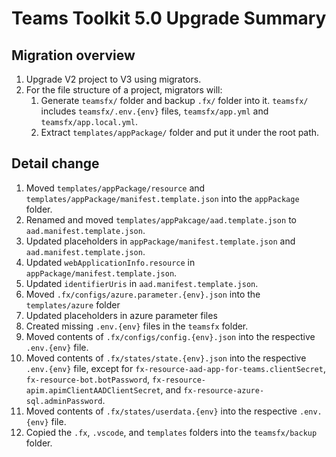 # Teams Toolkit 5.0 Upgrade Summary
## Migration overview

1. Upgrade V2 project to V3 using migrators. 
2. For the file structure of a project, migrators will:
    1. Generate `teamsfx/` folder and backup `.fx/` folder into it. `teamsfx/` includes `teamsfx/.env.{env}` files, `teamsfx/app.yml` and `teamsfx/app.local.yml`.
    2. Extract `templates/appPackage/` folder and put it under the root path.

## Detail change

1. Moved `templates/appPackage/resource` and `templates/appPackage/manifest.template.json` into the `appPackage` folder.
1. Renamed and moved `templates/appPakcage/aad.template.json` to `aad.manifest.template.json`.
1. Updated placeholders in `appPackage/manifest.template.json` and `aad.manifest.template.json`.
1. Updated `webApplicationInfo.resource` in `appPackage/manifest.template.json`.
1. Updated `identifierUris` in `aad.manifest.template.json`.
1. Moved `.fx/configs/azure.parameter.{env}.json` into the `templates/azure` folder
1. Updated placeholders in azure parameter files 
1. Created missing `.env.{env}` files in the `teamsfx` folder.
1. Moved contents of `.fx/configs/config.{env}.json` into the respective `.env.{env}` file.
1. Moved contents of `.fx/states/state.{env}.json` into the respective `.env.{env}` file, except for `fx-resource-aad-app-for-teams.clientSecret`, `fx-resource-bot.botPassword`, `fx-resource-apim.apimClientAADClientSecret`, and `fx-resource-azure-sql.adminPassword`.
1. Moved contents of `.fx/states/userdata.{env}` into the respective `.env.{env}` file.
1. Copied the `.fx`, `.vscode`, and `templates` folders into the `teamsfx/backup` folder.